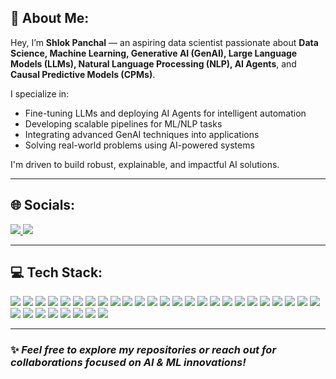 

<!-- Profile README for ShlokPanchal_Hub -->

<h2 align="left">👋 About Me:</h2>

Hey, I’m **Shlok Panchal** — an aspiring data scientist passionate about **Data Science, Machine Learning, Generative AI (GenAI), Large Language Models (LLMs), Natural Language Processing (NLP), AI Agents**, and **Causal Predictive Models (CPMs)**.

I specialize in:
- Fine-tuning LLMs and deploying AI Agents for intelligent automation  
- Developing scalable pipelines for ML/NLP tasks  
- Integrating advanced GenAI techniques into applications  
- Solving real-world problems using AI-powered systems  

I'm driven to build robust, explainable, and impactful AI solutions.

---

<h2 align="left">🌐 Socials:</h2>

<p align="left">
  <a href="https://www.linkedin.com/in/shlokpanchal" target="_blank">
    <img src="https://img.shields.io/badge/LinkedIn-0077B5?style=for-the-badge&logo=linkedin&logoColor=white" />
  </a>
  <a href="mailto:your_email@example.com">
    <img src="https://img.shields.io/badge/Email-D14836?style=for-the-badge&logo=gmail&logoColor=white" />
  </a>
</p>

---

<h2 align="left">💻 Tech Stack:</h2>

<p align="left">
  <!-- Core Languages -->
  <img src="https://img.shields.io/badge/Python-3776AB?style=for-the-badge&logo=python&logoColor=white" />
  <img src="https://img.shields.io/badge/R-276DC3?style=for-the-badge&logo=r&logoColor=white" />
  <img src="https://img.shields.io/badge/SQL-003B57?style=for-the-badge&logo=sqlite&logoColor=white" />
  <img src="https://img.shields.io/badge/HTML5-E34F26?style=for-the-badge&logo=html5&logoColor=white" />
  <img src="https://img.shields.io/badge/CSS3-1572B6?style=for-the-badge&logo=css3&logoColor=white" />
  <img src="https://img.shields.io/badge/NumPy-013243?style=for-the-badge&logo=numpy&logoColor=white" />
  <img src="https://img.shields.io/badge/Pandas-150458?style=for-the-badge&logo=pandas&logoColor=white" />
  <img src="https://img.shields.io/badge/Matplotlib-11557C?style=for-the-badge&logo=matplotlib&logoColor=white" />
  <img src="https://img.shields.io/badge/Seaborn-9E3F99?style=for-the-badge&logo=seaborn&logoColor=white" />
  <img src="https://img.shields.io/badge/Scikit--Learn-F7931E?style=for-the-badge&logo=scikit-learn&logoColor=white" />
  <img src="https://img.shields.io/badge/XGBoost-FF6600?style=for-the-badge&logo=xgboost&logoColor=white" />
  <img src="https://img.shields.io/badge/TensorFlow-FF6F00?style=for-the-badge&logo=tensorflow&logoColor=white" />
  <img src="https://img.shields.io/badge/PyTorch-EE4C2C?style=for-the-badge&logo=pytorch&logoColor=white" />
  <img src="https://img.shields.io/badge/Keras-D00000?style=for-the-badge&logo=keras&logoColor=white" />
  <img src="https://img.shields.io/badge/HuggingFace-FFAA00?style=for-the-badge&logo=huggingface&logoColor=white" />
  <img src="https://img.shields.io/badge/Transformers-0055A4?style=for-the-badge&logo=huggingface&logoColor=white" />
  <img src="https://img.shields.io/badge/LangChain-000000?style=for-the-badge&logo=langchain&logoColor=white" />
  <img src="https://img.shields.io/badge/LLamaIndex-8A2BE2?style=for-the-badge&logo=llama&logoColor=white" />
  <img src="https://img.shields.io/badge/MLflow-0194E2?style=for-the-badge&logo=mlflow&logoColor=white" />
  <img src="https://img.shields.io/badge/Weights & Biases-FFBE00?style=for-the-badge&logo=wandb&logoColor=white" />
  <img src="https://img.shields.io/badge/DVC-945DD6?style=for-the-badge&logo=dvc&logoColor=white" />
  <img src="https://img.shields.io/badge/Apache Airflow-017CEE?style=for-the-badge&logo=apache-airflow&logoColor=white" />
  <img src="https://img.shields.io/badge/Streamlit-FF4B4B?style=for-the-badge&logo=streamlit&logoColor=white" />
  <img src="https://img.shields.io/badge/AWS-232F3E?style=for-the-badge&logo=amazon-aws&logoColor=white" />
  <img src="https://img.shields.io/badge/Azure-0078D4?style=for-the-badge&logo=microsoft-azure&logoColor=white" />
  <img src="https://img.shields.io/badge/GCP-4285F4?style=for-the-badge&logo=google-cloud&logoColor=white" />
  <img src="https://img.shields.io/badge/Docker-2496ED?style=for-the-badge&logo=docker&logoColor=white" />
  <img src="https://img.shields.io/badge/GitHub Actions-2088FF?style=for-the-badge&logo=github-actions&logoColor=white" />
  <img src="https://img.shields.io/badge/Power BI-F2C811?style=for-the-badge&logo=powerbi&logoColor=black" />
  <img src="https://img.shields.io/badge/Notion-000000?style=for-the-badge&logo=notion&logoColor=white" />
  <img src="https://img.shields.io/badge/Canva-00C4CC?style=for-the-badge&logo=canva&logoColor=white" />
  <img src="https://img.shields.io/badge/Postman-FF6C37?style=for-the-badge&logo=postman&logoColor=white" />
  <img src="https://img.shields.io/badge/Jira-0052CC?style=for-the-badge&logo=jira&logoColor=white" />
</p>

---

### ✨ *Feel free to explore my repositories or reach out for collaborations focused on AI & ML innovations!*
